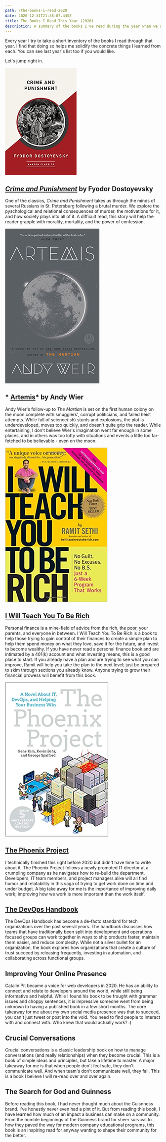```yaml
---
path: /the-books-i-read-2020
date: 2020-12-31T21:38:07.445Z
title: The Books I Read This Year (2020)
description: A summary of the books I've read during the year when we all watched Netflix.
---
```

Every year I try to take a short inventory of the books I read through that year. I find that doing so helps me solidify the concrete things I learned from each. You can see last year's list too if you would like.

Let's jump right in.

![](../assets/crime_and_punishment.jpg)

## *[Crime and Punishment](https://amzn.to/3515l2g)* by Fyodor Dostoyevsky

One of the classics, *Crime and Punishment* takes us through the minds of several Russians in St. Petersburg following a brutal murder. We explore the pyschological and relational consequences of murder, the motivations for it, and how society plays into all of it. A difficult read, this story will help the reader grapple with morality, mortality, and the power of confession.

![Artemis Cover Image](../assets/artemis.jpg)

## * [Artemis](https://amzn.to/3oaCTTf)* by Andy Wier

Andy Wier's follow-up to *The Martian* is set on the first human colony on the moon complete with smugglers', corrupt politicians, and failed heist attempts. While full of science(ish) stunts and explosions, the plot is underdeveloped, moves too quickly, and doesn't quite grip the reader. While entertaining, I don't believe Wier's imagination went far enough in some places, and in others was too lofty with situations and events a little too far-fetched to be believable - even on the moon.

![I will teach you to be rich cover.](../assets/iwtytbr.jpg)

## [I Will Teach You To Be Rich](https://amzn.to/2Mo8C5n)

Personal finance is a mine-field of advice from the rich, the poor, your parents, and everyone in between. I Will Teach You To Be Rich is a book to help those trying to gain control of their finances to create a simple plan to help them spend money on what they love, save it for the future, and invest to become wealthy. If you have never read a personal finance book and are intimated by a 401(k) account and what investing means, this is a good place to start. If you already have a plan and are trying to see what you can improve, Ramit will help you take the plan to the next level; just be prepared to skim through sections you already know. Anyone trying to grow their financial prowess will benefit from this book.

![Phoenix Project cover image](../assets/phoenix.jpg)

## [The Phoenix Project](https://amzn.to/38Ytbx7)

I technically finished this right before 2020 but didn't have time to write about it. The Phoenix Project follows a newly promoted IT director at a crumpling company as he navigates how to re-build the department. Developers, IT team members, and project managers alike will all find humor and relatability in this saga of trying to get work done on time and under budget. A big take away for me is the importance of improving daily work; improving how we work is more important than the work itself.



## [The DevOps Handbook](https://amzn.to/38XG7TR)

The DevOps Handbook has become a de-facto standard for tech organizations over the past several years. The handbook discusses how teams that have traditionally been split into development and operations focused groups can work together in ways to ship products faster, maintain them easier, and reduce complexity. While not a silver bullet for an organization, the book explores how organizations that create a culture of trust succeed by releasing frequently, investing in automation, and collaborating across functional groups.

## Improving Your Online Presence

Catalin Pit became a voice for web developers in 2020. He has an ability to connect and relate to developers around the world, while still being informative and helpful. While I found his book to be fraught with grammar issues and choppy sentences, it is impressive someone went from being unknown to having a published book in a few short months. The core takeaway for me about my own social media presence was that to succeed, you can't just tweet or post into the void. You need to find people to interact with and connect with. Who knew that would actually work? :)

## Crucial Conversations

Crucial conversations is a classic leadership book on how to manage conversations (and really relationships) when they become crucial. This is a book of simple ideas and principles, but take a lifetime to master. A major takeaway for me is that when people don't feel safe, they don't communicate well. And when team's don't communicate well, they fail. This is a book I believe I will re-read over and over again.

## The Search for God and Guinness

Before reading this book, I had never thought much about the Guisnness brand. I've honestly never even had a pint of it. But from reading this book, I have learned how much of an impact a business can make on a community. From the humble beginnings of the Guinness brand for sheer survival to how they paved the way for modern company educational programs, this book is an inspiring read for anyway wanting to shape their community for the better.